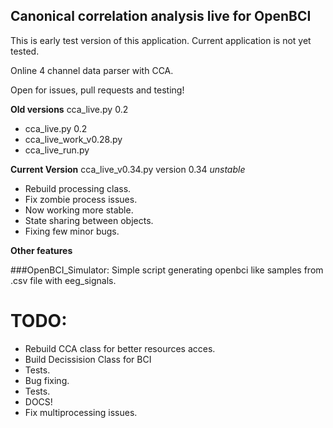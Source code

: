## Canonical correlation analysis live for OpenBCI ##

This is early test version of this application. Current application is not yet tested.

Online 4 channel data parser with CCA.

Open for issues, pull requests and testing!

**Old versions** cca_live.py 0.2

- cca_live.py 0.2
- cca_live_work_v0.28.py
- cca_live_run.py

**Current Version**  cca_live_v0.34.py version 0.34 *unstable*

- Rebuild processing class.
- Fix zombie process issues.
- Now working more stable.
- State sharing between objects.
- Fixing few minor bugs.


**Other features**

###OpenBCI_Simulator:
Simple script generating openbci like samples from .csv file with eeg_signals.

# TODO:

- Rebuild CCA class for better resources acces.
- Build Decissision Class for BCI
- Tests.
- Bug fixing.
- Tests.
- DOCS!
- Fix multiprocessing issues.
